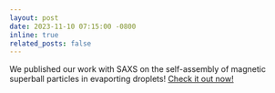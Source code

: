 ```yaml
---
layout: post
date: 2023-11-10 07:15:00 -0800
inline: true
related_posts: false
---
```


We published our work with SAXS on the self-assembly of magnetic superball particles in evaporting droplets! 
[Check it out now!](https://iopscience-iop-org.tudelft.idm.oclc.org/article/10.1088/2515-7639/ad08d3 "Droplet-based assembly of magnetic superballs")
